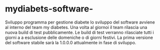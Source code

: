 # mydiabets-software-
Sviluppo programma per gestione diabete 
lo sviluppo del software avviene al interno del team my diabetes.
Una volta al giornoi il team rilascia una nuova build di test pubblicamente.
Le build di test verranno rilasciate tutti i giorni a a esclusione delle domeniche o di giorni festivi.
La prima versione del software stabile sarà la 1.0.0.0 attualmente in fase di sviluppo.
